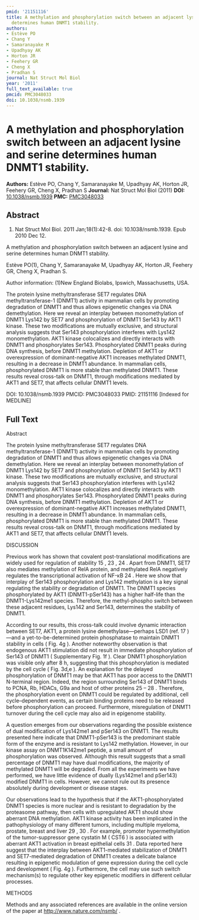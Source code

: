 ```yaml
---
pmid: '21151116'
title: A methylation and phosphorylation switch between an adjacent lysine and serine
  determines human DNMT1 stability.
authors:
- Estève PO
- Chang Y
- Samaranayake M
- Upadhyay AK
- Horton JR
- Feehery GR
- Cheng X
- Pradhan S
journal: Nat Struct Mol Biol
year: '2011'
full_text_available: true
pmcid: PMC3048033
doi: 10.1038/nsmb.1939
---
```


# A methylation and phosphorylation switch between an adjacent lysine and serine determines human DNMT1 stability.
**Authors:** Estève PO, Chang Y, Samaranayake M, Upadhyay AK, Horton JR, Feehery GR, Cheng X, Pradhan S
**Journal:** Nat Struct Mol Biol (2011)
**DOI:** [10.1038/nsmb.1939](https://doi.org/10.1038/nsmb.1939)
**PMC:** [PMC3048033](https://www.ncbi.nlm.nih.gov/pmc/articles/PMC3048033/)

## Abstract

1. Nat Struct Mol Biol. 2011 Jan;18(1):42-8. doi: 10.1038/nsmb.1939. Epub 2010
Dec  12.

A methylation and phosphorylation switch between an adjacent lysine and serine 
determines human DNMT1 stability.

Estève PO(1), Chang Y, Samaranayake M, Upadhyay AK, Horton JR, Feehery GR, Cheng 
X, Pradhan S.

Author information:
(1)New England Biolabs, Ipswich, Massachusetts, USA.

The protein lysine methyltransferase SET7 regulates DNA methyltransferase-1 
(DNMT1) activity in mammalian cells by promoting degradation of DNMT1 and thus 
allows epigenetic changes via DNA demethylation. Here we reveal an interplay 
between monomethylation of DNMT1 Lys142 by SET7 and phosphorylation of DNMT1 
Ser143 by AKT1 kinase. These two modifications are mutually exclusive, and 
structural analysis suggests that Ser143 phosphorylation interferes with Lys142 
monomethylation. AKT1 kinase colocalizes and directly interacts with DNMT1 and 
phosphorylates Ser143. Phosphorylated DNMT1 peaks during DNA synthesis, before 
DNMT1 methylation. Depletion of AKT1 or overexpression of dominant-negative AKT1 
increases methylated DNMT1, resulting in a decrease in DNMT1 abundance. In 
mammalian cells, phosphorylated DNMT1 is more stable than methylated DNMT1. 
These results reveal cross-talk on DNMT1, through modifications mediated by AKT1 
and SET7, that affects cellular DNMT1 levels.

DOI: 10.1038/nsmb.1939
PMCID: PMC3048033
PMID: 21151116 [Indexed for MEDLINE]

## Full Text

Abstract

The protein lysine methyltransferase SET7 regulates DNA methyltransferase-1 (DNMT1) activity in mammalian cells by promoting degradation of DNMT1 and thus allows epigenetic changes via DNA demethylation. Here we reveal an interplay between monomethylation of DNMT1 Lys142 by SET7 and phosphorylation of DNMT1 Ser143 by AKT1 kinase. These two modifications are mutually exclusive, and structural analysis suggests that Ser143 phosphorylation interferes with Lys142 monomethylation. AKT1 kinase colocalizes and directly interacts with DNMT1 and phosphorylates Ser143. Phosphorylated DNMT1 peaks during DNA synthesis, before DNMT1 methylation. Depletion of AKT1 or overexpression of dominant-negative AKT1 increases methylated DNMT1, resulting in a decrease in DNMT1 abundance. In mammalian cells, phosphorylated DNMT1 is more stable than methylated DNMT1. These results reveal cross-talk on DNMT1, through modifications mediated by AKT1 and SET7, that affects cellular DNMT1 levels.

DISCUSSION

Previous work has shown that covalent post-translational modifications are widely used for regulation of stability 15 , 23 , 24 . Apart from DNMT1, SET7 also mediates methylation of RelA protein, and methylated RelA negatively regulates the transcriptional activation of NF-κB 24 . Here we show that interplay of Ser143 phosphorylation and Lys142 methylation is a key signal regulating the stability or degradation of DNMT1. The DNMT1 species phosphorylated by AKT1 (DNMT1-pSer143) has a higher half-life than the DNMT1-Lys142me1 species. Therefore, the methyl-phospho switch between these adjacent residues, Lys142 and Ser143, determines the stability of DNMT1.

According to our results, this cross-talk could involve dynamic interaction between SET7, AKT1, a protein lysine demethylase—perhaps LSD1 (ref. 17 )—and a yet-to-be-determined protein phosphatase to maintain DNMT1 stability in cells ( Fig. 4g ). Another noteworthy observation is that endogenous AKT1 stimulation did not result in immediate phosphorylation of Ser143 of DNMT1 ( Supplementary Fig. 1f ). Clear DNMT1 phosphorylation was visible only after 8 h, suggesting that this phosphorylation is mediated by the cell cycle ( Fig. 3d,e ). An explanation for the delayed phosphorylation of DNMT1 may be that AKT1 has poor access to the DNMT1 N-terminal region. Indeed, the region surrounding Ser143 of DNMT1 binds to PCNA, Rb, HDACs, G9a and host of other proteins 25 – 28 . Therefore, the phosphorylation event on DNMT1 could be regulated by additional, cell cycle–dependent events, as certain binding proteins need to be released before phosphorylation can proceed. Furthermore, misregulation of DNMT1 turnover during the cell cycle may also aid in epigenome stability.

A question emerges from our observations regarding the possible existence of dual modification of Lys142me1 and pSer143 on DNMT1. The results presented here indicate that DNMT1-pSer143 is the predominant stable form of the enzyme and is resistant to Lys142 methylation. However, in our kinase assay on DNMT1K142me1 peptide, a small amount of phosphorylation was observed. Although this result suggests that a small percentage of DNMT1 may have dual modifications, the majority of methylated DNMT1 will be degraded. From all the experiments we have performed, we have little evidence of dually (Lys142me1 and pSer143) modified DNMT1 in cells. However, we cannot rule out its presence absolutely during development or disease stages.

Our observations lead to the hypothesis that if the AKT1-phosphorylated DNMT1 species is more nuclear and is resistant to degradation by the proteasome pathway, then cells with upregulated AKT1 should show aberrant DNA methylation. AKT1 kinase activity has been implicated in the pathophysiology of many different tumors, including multiple myeloma, prostate, breast and liver 29 , 30 . For example, promoter hypermethylation of the tumor-suppressor gene cystatin M ( CST6 ) is associated with aberrant AKT1 activation in breast epithelial cells 31 . Data reported here suggest that the interplay between AKT1-mediated stabilization of DNMT1 and SET7-mediated degradation of DNMT1 creates a delicate balance resulting in epigenetic modulation of gene expression during the cell cycle and development ( Fig. 4g ). Furthermore, the cell may use such switch mechanism(s) to regulate other key epigenetic modifiers in different cellular processes.

METHODS

Methods and any associated references are available in the online version of the paper at http://www.nature.com/nsmb/ .
